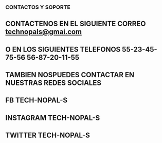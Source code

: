 ### CONTACTOS Y SOPORTE
## CONTACTENOS EN EL SIGUIENTE CORREO technopals@gmai.com
## O EN LOS SIGUIENTES TELEFONOS 55-23-45-75-56  56-87-20-11-55
## TAMBIEN NOSPUEDES CONTACTAR EN NUESTRAS REDES SOCIALES 
## FB TECH-NOPAL-S
## INSTAGRAM TECH-NOPAL-S
## TWITTER TECH-NOPAL-S
